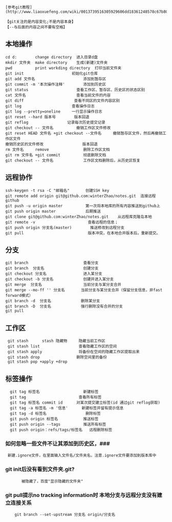 
    [参考git教程](http://www.liaoxuefeng.com/wiki/0013739516305929606dd18361248578c67b8067c8c017b000);

    【git关注的是内容变化;不是内容本身】
    【--与后面的内容之间不要有空格】

## 本地操作 ##
    cd d:        change directory  进入目录d盘
    mkdir 文件夹  make directory    生成(新建)文件夹
    pwd          print workding directory  打印当前文件夹
    git init                     初始化git仓库
    git add 文件名                     添加到暂存区
    git commit -m '本次操作注释'        添加到历史区
    git status                     查看工作区、暂存区、历史区的状态区别
    cat 文件名                      查看当前文件的内容
    git diff                      查看不同区的文件内容区别
    git log                      查看操作日志
    git log --pretty=oneline     一行显示操作日志
    git reset --hard 版本号        版本回退
    git reflog                 记录每次历史提交记录
    git checkout -- 文件名          撤销工作区文件修改
    git reset HEAD 文件名 +git checkout --文件名     撤销暂存区文件，然后再撤销工作区文件
    撤销历史区的文件修改                 版本回退
    rm 文件名     remove               删除工作区文档
    git rm 文件名 +git commit          彻底删除文档
    git checkout -- 文件名             工作区文档删除后，从历史区恢复


## 远程协作 ##
    ssh-keygen -t rsa -C "邮箱名"       创建SSH key
    git remote add origin git@github.com:winterZhao/notes.git  连接远程github
    git push -u origin master          第一次将本地库的所有内容推送到github上
    git push origin master             后期推送
    git clone git@github.com:winterZhao/notes.git    从远程库克隆岛本地
    git remote -v                       查看远程的信息；
    git push origin 分支名(master)        推送修改到远程分支
    git pull                            版本冲突，在本地合并版本后，重新提交。





## 分支 ##
    git branch                        查看分支
    git branch  分支名                 创建分支
    git checkout 分支名                进入某分支
    git checkout -b 分支名             创建并进入某分支
    git merge  分支名                  当前分支与某分支合并
    git merge --mo-ff '' 分支名       当前分支与某分支合并（保留分支信息，非fast forward模式）
    git branch -d  分支名             删除某分支
    git branch -D  分支名             强行删除没有合并的分支
    git pull

## 工作区 ##
     git stash      stash 隐藏物     隐藏当前工作区
     git stash list                 查看隐藏工作区的空间
     git stash apply                将备份在空间的隐藏工作区提取出来
     git stash drop                删除空间里的备份
     git stash pop +apply +drop



## 标签操作 ##
      git tag 标签名                   新建标签
      git tag                       查看所有标签
      git tag 标签名 commit id      对某次提交建立标签(id 通过git reflog获取)
      git tag -a 标签名 -m '信息'      新建标签并留有提示信息
      git tag -d 标签名                 删除标签
      git push origin 标签名           推送标签
      git push origin --tags          推送所有标签
      git push origin：refs/tags/标签名   远程删除标签





### 如何忽略一些文件不让其添加到历史区，###
     新建.ignore文件，在里面输入文件名/文件夹名，注意.ignore文件要添加到版本库中




### git init后没有看到文件夹.git?
           被隐藏了，百度"显示隐藏的文件夹"

### git pull提示no tracking information时 本地分支与远程分支没有建立连接关系 ###
        git branch --set-upstream 分支名 origin/分支名